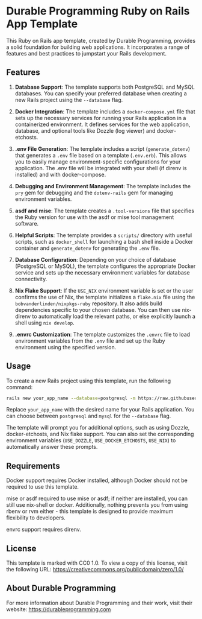 # Durable Programming Ruby on Rails App Template

This Ruby on Rails app template, created by Durable Programming, provides a solid foundation for building web applications. It incorporates a range of features and best practices to jumpstart your Rails development.

## Features

1. **Database Support**: The template supports both PostgreSQL and MySQL databases. You can specify your preferred database when creating a new Rails project using the `--database` flag.

2. **Docker Integration**: The template includes a `docker-compose.yml` file that sets up the necessary services for running your Rails application in a containerized environment. It defines services for the web application, database, and optional tools like Dozzle (log viewer) and docker-etchosts.

3. **.env File Generation**: The template includes a script (`generate_dotenv`) that generates a `.env` file based on a template (`.env.erb`). This allows you to easily manage environment-specific configurations for your application. The .env file will be integrated with your shell (if direnv is installed) and with docker-compose. 

4. **Debugging and Environment Management**: The template includes the `pry` gem for debugging and the `dotenv-rails` gem for managing environment variables.

5. **asdf and mise**: The template creates a `.tool-versions` file that specifies the Ruby version for use with the asdf or mise tool management software.

6. **Helpful Scripts**: The template provides a `scripts/` directory with useful scripts, such as `docker_shell` for launching a bash shell inside a Docker container and `generate_dotenv` for generating the `.env` file.

7. **Database Configuration**: Depending on your choice of database (PostgreSQL or MySQL), the template configures the appropriate Docker service and sets up the necessary environment variables for database connectivity.

8. **Nix Flake Support**: If the `USE_NIX` environment variable is set or the user confirms the use of Nix, the template initializes a `flake.nix` file using the `bobvanderlinden/nixpkgs-ruby` repository. It also adds build dependencies specific to your chosen database. You can then use nix-direnv to automatically load the relevant paths, or else explicitly launch a shell using `nix develop`.

9. **.envrc Customization**: The template customizes the `.envrc` file to load environment variables from the `.env` file and set up the Ruby environment using the specified version.

## Usage

To create a new Rails project using this template, run the following command:

```bash
rails new your_app_name --database=postgresql -m https://raw.githubusercontent.com/durableprogramming/durable-app-templates/main/ruby-on-rails/template.rb
```

Replace `your_app_name` with the desired name for your Rails application. You can choose between `postgresql` and `mysql` for the `--database` flag.

The template will prompt you for additional options, such as using Dozzle, docker-etchosts, and Nix flake support. You can also set the corresponding environment variables (`USE_DOZZLE`, `USE_DOCKER_ETCHOSTS`, `USE_NIX`) to automatically answer these prompts.

## Requirements

Docker support requires Docker installed, although Docker should not be required to use this template.

mise or asdf required to use mise or asdf; if neither are installed, you can still use nix-shell or docker. Additionally, nothing prevents you from using rbenv or rvm either - this template is designed to provide maximum flexibility to developers.

envrc support requires direnv.

## License

This template is marked with CC0 1.0. To view a copy of this license, visit the following URL:
https://creativecommons.org/publicdomain/zero/1.0/

## About Durable Programming

For more information about Durable Programming and their work, visit their website:
https://durableprogramming.com

